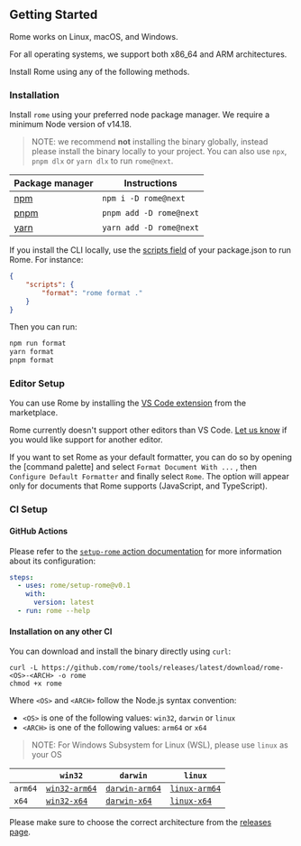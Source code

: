 ## Getting Started

Rome works on Linux, macOS, and Windows.

For all operating systems, we support both x86_64 and ARM architectures.

Install Rome using any of the following methods.

### Installation

Install `rome` using your preferred node package manager. We require a minimum Node version of v14.18.

> NOTE: we recommend **not** installing the binary globally, instead please install the binary
> locally to your project. You can also use `npx`, `pnpm dlx` or `yarn dlx` to run `rome@next`.

| Package manager               | Instructions            |
| ----------------------------- | ----------------------- |
| [npm](https://www.npmjs.com/) | `npm i -D rome@next`    |
| [pnpm](https://pnpm.io/)      | `pnpm add -D rome@next` |
| [yarn](https://yarnpkg.com/)  | `yarn add -D rome@next` |

If you install the CLI locally, use the [scripts field](https://docs.npmjs.com/cli/v8/using-npm/scripts) of your package.json to run Rome. For instance:

```json
{
	"scripts": {
		"format": "rome format ."
	}
}
```

Then you can run:

```bash
npm run format
yarn format
pnpm format
```

### Editor Setup

You can use Rome by installing the [VS Code extension](https://marketplace.visualstudio.com/items?itemName=rome.rome) from the marketplace.

Rome currently doesn't support other editors than VS Code. [Let us know](https://github.com/rome/tools/discussions/categories/suggestions) if you would like support for another editor.

If you want to set Rome as your default formatter, you can do so by opening the [command palette]
and select `Format Document With ...` , then `Configure Default Formatter` and finally select `Rome`. The option will
appear only for documents that Rome supports (JavaScript, and TypeScript).


### CI Setup

#### GitHub Actions

Please refer to the [`setup-rome` action documentation](https://github.com/rome/setup-rome#usage) for more information about its configuration:

```yaml
steps:
  - uses: rome/setup-rome@v0.1
    with:
      version: latest
  - run: rome --help
```

#### Installation on any other CI

You can download and install the binary directly using `curl`:

```shell
curl -L https://github.com/rome/tools/releases/latest/download/rome-<OS>-<ARCH> -o rome
chmod +x rome
```

Where `<OS>` and `<ARCH>` follow the Node.js syntax convention:

- `<OS>` is one of the following values: `win32`, `darwin` or `linux`
- `<ARCH>` is one of the following values: `arm64` or `x64`

> NOTE: For Windows Subsystem for Linux (WSL), please use `linux` as your OS

|         | `win32`         | `darwin`         | `linux`         |
| ------- | --------------- | ---------------- | --------------- |
| `arm64` | [`win32-arm64`] | [`darwin-arm64`] | [`linux-arm64`] |
| `x64`   | [`win32-x64`]   | [`darwin-x64`]   | [`linux-x64`]   |

Please make sure to choose the correct architecture from the [releases page](https://github.com/rome/tools/releases).

[`win32-arm64`]: https://github.com/rome/tools/releases/latest/download/rome-win32-arm64.exe
[`darwin-arm64`]: https://github.com/rome/tools/releases/latest/download/rome-darwin-arm64
[`linux-arm64`]: https://github.com/rome/tools/releases/latest/download/rome-linux-arm64
[`win32-x64`]: https://github.com/rome/tools/releases/latest/download/rome-win32-x64.exe
[`darwin-x64`]: https://github.com/rome/tools/releases/latest/download/rome-darwin-x64
[`linux-x64`]: https://github.com/rome/tools/releases/latest/download/rome-linux-x64
